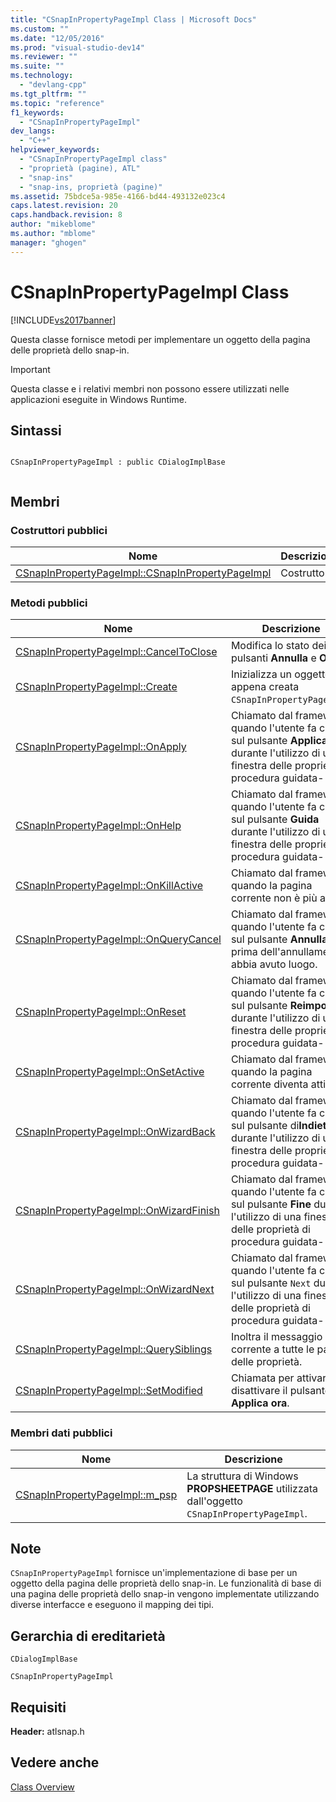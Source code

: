 ```yaml
---
title: "CSnapInPropertyPageImpl Class | Microsoft Docs"
ms.custom: ""
ms.date: "12/05/2016"
ms.prod: "visual-studio-dev14"
ms.reviewer: ""
ms.suite: ""
ms.technology: 
  - "devlang-cpp"
ms.tgt_pltfrm: ""
ms.topic: "reference"
f1_keywords: 
  - "CSnapInPropertyPageImpl"
dev_langs: 
  - "C++"
helpviewer_keywords: 
  - "CSnapInPropertyPageImpl class"
  - "proprietà (pagine), ATL"
  - "snap-ins"
  - "snap-ins, proprietà (pagine)"
ms.assetid: 75bdce5a-985e-4166-bd44-493132e023c4
caps.latest.revision: 20
caps.handback.revision: 8
author: "mikeblome"
ms.author: "mblome"
manager: "ghogen"
---
```

# CSnapInPropertyPageImpl Class
[!INCLUDE[vs2017banner](../../assembler/inline/includes/vs2017banner.md)]

Questa classe fornisce metodi per implementare un oggetto della pagina delle proprietà dello snap\-in.  
  
> [!IMPORTANT]
>  Questa classe e i relativi membri non possono essere utilizzati nelle applicazioni eseguite in Windows Runtime.  
  
## Sintassi  
  
```  
  
CSnapInPropertyPageImpl : public CDialogImplBase  
  
```  
  
## Membri  
  
### Costruttori pubblici  
  
|Nome|Descrizione|  
|----------|-----------------|  
|[CSnapInPropertyPageImpl::CSnapInPropertyPageImpl](../Topic/CSnapInPropertyPageImpl::CSnapInPropertyPageImpl.md)|Costruttore.|  
  
### Metodi pubblici  
  
|Nome|Descrizione|  
|----------|-----------------|  
|[CSnapInPropertyPageImpl::CancelToClose](../Topic/CSnapInPropertyPageImpl::CancelToClose.md)|Modifica lo stato dei pulsanti **Annulla** e **OK**.|  
|[CSnapInPropertyPageImpl::Create](../Topic/CSnapInPropertyPageImpl::Create.md)|Inizializza un oggetto appena creata `CSnapInPropertyPageImpl`.|  
|[CSnapInPropertyPageImpl::OnApply](../Topic/CSnapInPropertyPageImpl::OnApply.md)|Chiamato dal framework quando l'utente fa clic sul pulsante **Applica ora** durante l'utilizzo di una finestra delle proprietà di procedura guidata\- tipo.|  
|[CSnapInPropertyPageImpl::OnHelp](../Topic/CSnapInPropertyPageImpl::OnHelp.md)|Chiamato dal framework quando l'utente fa clic sul pulsante **Guida** durante l'utilizzo di una finestra delle proprietà di procedura guidata\- tipo.|  
|[CSnapInPropertyPageImpl::OnKillActive](../Topic/CSnapInPropertyPageImpl::OnKillActive.md)|Chiamato dal framework quando la pagina corrente non è più attiva.|  
|[CSnapInPropertyPageImpl::OnQueryCancel](../Topic/CSnapInPropertyPageImpl::OnQueryCancel.md)|Chiamato dal framework quando l'utente fa clic sul pulsante **Annulla** e prima dell'annullamento abbia avuto luogo.|  
|[CSnapInPropertyPageImpl::OnReset](../Topic/CSnapInPropertyPageImpl::OnReset.md)|Chiamato dal framework quando l'utente fa clic sul pulsante **Reimposta** durante l'utilizzo di una finestra delle proprietà di procedura guidata\- tipo.|  
|[CSnapInPropertyPageImpl::OnSetActive](../Topic/CSnapInPropertyPageImpl::OnSetActive.md)|Chiamato dal framework quando la pagina corrente diventa attiva.|  
|[CSnapInPropertyPageImpl::OnWizardBack](../Topic/CSnapInPropertyPageImpl::OnWizardBack.md)|Chiamato dal framework quando l'utente fa clic sul pulsante di**Indietro** durante l'utilizzo di una finestra delle proprietà di procedura guidata\- tipo.|  
|[CSnapInPropertyPageImpl::OnWizardFinish](../Topic/CSnapInPropertyPageImpl::OnWizardFinish.md)|Chiamato dal framework quando l'utente fa clic sul pulsante **Fine** durante l'utilizzo di una finestra delle proprietà di procedura guidata\- tipo.|  
|[CSnapInPropertyPageImpl::OnWizardNext](../Topic/CSnapInPropertyPageImpl::OnWizardNext.md)|Chiamato dal framework quando l'utente fa clic sul pulsante `Next` durante l'utilizzo di una finestra delle proprietà di procedura guidata\- tipo.|  
|[CSnapInPropertyPageImpl::QuerySiblings](../Topic/CSnapInPropertyPageImpl::QuerySiblings.md)|Inoltra il messaggio corrente a tutte le pagine delle proprietà.|  
|[CSnapInPropertyPageImpl::SetModified](../Topic/CSnapInPropertyPageImpl::SetModified.md)|Chiamata per attivare o disattivare il pulsante **Applica ora**.|  
  
### Membri dati pubblici  
  
|Nome|Descrizione|  
|----------|-----------------|  
|[CSnapInPropertyPageImpl::m\_psp](../Topic/CSnapInPropertyPageImpl::m_psp.md)|La struttura di Windows **PROPSHEETPAGE** utilizzata dall'oggetto `CSnapInPropertyPageImpl`.|  
  
## Note  
 `CSnapInPropertyPageImpl` fornisce un'implementazione di base per un oggetto della pagina delle proprietà dello snap\-in.  Le funzionalità di base di una pagina delle proprietà dello snap\-in vengono implementate utilizzando diverse interfacce e eseguono il mapping dei tipi.  
  
## Gerarchia di ereditarietà  
 `CDialogImplBase`  
  
 `CSnapInPropertyPageImpl`  
  
## Requisiti  
 **Header:** atlsnap.h  
  
## Vedere anche  
 [Class Overview](../../atl/atl-class-overview.md)